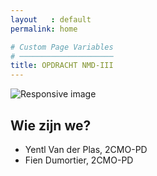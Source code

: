 ```yaml
---
layout   : default
permalink: home

# Custom Page Variables
# ─────────────────────
title: OPDRACHT NMD-III
---
```


<div>
    <img src="{{ site.baseurl }}/assets/img/SMAK.png" class="JM" alt="Responsive image">
</div>

Wie zijn we?
------------

 - Yentl Van der Plas, 2CMO-PD
 - Fien Dumortier, 2CMO-PD

